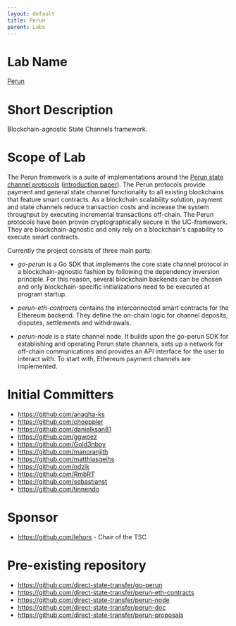 ```yaml
---
layout: default
title: Perun
parent: Labs
---
```

# Lab Name
[Perun](https://github.com/hyperledger-labs/go-perun)

# Short Description

Blockchain-agnostic State Channels framework.

# Scope of Lab

The Perun framework is a suite of implementations around the [Perun state
channel protocols](https://perun.network/) ([introduction
paper](https://perun.network/pdf/Perun2.0.pdf)). The Perun protocols provide
payment and general state channel functionality to all existing blockchains
that feature smart contracts. As a blockchain scalability solution, payment
and state channels reduce transaction costs and increase the system throughput
by executing incremental transactions off-chain. The Perun protocols have been
proven cryptographically secure in the UC-framework. They are
blockchain-agnostic and only rely on a blockchain's capability to execute
smart contracts.

Currently the project consists of three main parts:

- _go-perun_ is a Go SDK that implements the core state channel protocol in a
  blockchain-agnostic fashion by following the dependency inversion principle.
  For this reason, several blockchain backends can be chosen and only
  blockchain-specific initializations need to be executed at program startup.

- _perun-eth-contracts_ contains the interconnected smart contracts for the
  Ethereum backend. They define the on-chain logic for channel deposits,
  disputes, settlements and withdrawals.

- _perun-node_ is a state channel node. It builds upon the go-perun SDK for
  establishing and operating Perun state channels, sets up a network
  for off-chain communications and provides an API interface for the user to
  interact with. To start with, Ethereum payment channels are implemented.

# Initial Committers

- <https://github.com/anagha-ks>
- <https://github.com/choeppler>
- <https://github.com/danielksan81>
- <https://github.com/ggwpez>
- <https://github.com/Gold3nboy>
- <https://github.com/manoranjith>
- <https://github.com/matthiasgeihs>
- <https://github.com/ndzik>
- <https://github.com/RmbRT>
- <https://github.com/sebastianst>
- <https://github.com/tinnendo>

# Sponsor

- <https://github.com/lehors> - Chair of the TSC

# Pre-existing repository

- <https://github.com/direct-state-transfer/go-perun>
- <https://github.com/direct-state-transfer/perun-eth-contracts>
- <https://github.com/direct-state-transfer/perun-node>
- <https://github.com/direct-state-transfer/perun-doc>
- <https://github.com/direct-state-transfer/perun-proposals>
